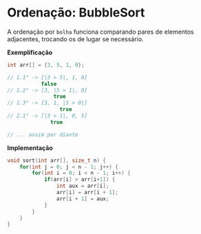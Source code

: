 # Ordenação: BubbleSort

A ordenação por `bolha` funciona comparando pares de elementos adjacentes, trocando os de lugar se necessário.

**Exemplificação**

```c
int arr[] = {3, 5, 1, 0};

// 1.1° -> [|3 > 5|, 1, 0]
           false
// 1.2° -> [3, |5 > 1|, 0]
               true
// 1.3° -> [3, 1, |5 > 0|]
                 true
// 2.1° -> [|3 > 1|, 0, 5]
              true

// ... assim por diante
```

**Implementação**

```c
void sort(int arr[], size_t n) {
    for(int j = 0; j < n - 1; j++) {
        for(int i = 0; i < n - 1; i++) {
            if(arr[i] > arr[i+1]) {
                int aux = arr[i];
                arr[i] = arr[i + 1];
                arr[i + 1] = aux;
            }
        }
    }
}
```
